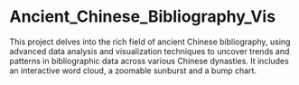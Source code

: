 # Ancient_Chinese_Bibliography_Vis
This project delves into the rich field of ancient Chinese bibliography, using advanced data analysis and visualization techniques to uncover trends and patterns in bibliographic data across various Chinese dynasties. It includes an interactive word cloud, a zoomable sunburst and a bump chart.
